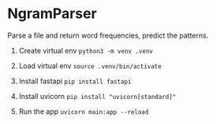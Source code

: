 # NgramParser
Parse a file and return word frequencies, predict the patterns.

1. Create virtual env
    `python3 -m venv .venv`

2. Load virtual env
    `source .venv/bin/activate`

3. Install fastapi
    `pip install fastapi`

4. Install uvicorn
    `pip install "uvicorn[standard]"`

5. Run the app
    `uvicorn main:app --reload`
